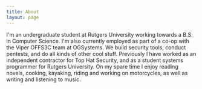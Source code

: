 ```yaml
---
title: About
layout: page
---
```


I'm an undergraduate student at Rutgers University working towards a B.S. in Computer Science. I'm also currently employed as part of a co-op with the Viper OFFS3C team at OGSystems. We build security tools, conduct pentests, and do all kinds of other cool stuff. Previously I have worked as an independent contractor for Top Hat Security, and as a student systems programmer for Rutgers University. On my spare time I enjoy reading novels, cooking, kayaking, riding and working on motorcycles, as well as writing and listening to music.
